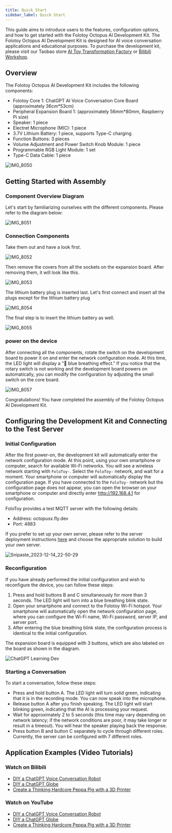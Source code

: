 ```yaml
---
title: Quick Start
sidebar_label: Quick Start
---
```


This guide aims to introduce users to the features, configuration options, and how to get started with the Folotoy Octopus AI Development Kit. The Folotoy Octopus AI Development Kit is designed for AI voice conversation applications and educational purposes. To purchase the development kit, please visit our Taobao store [AI Toy Transformation Factory](https://folotoy.taobao.com) or [Bilibili Workshop](https://gf.bilibili.com/item/detail/1104863005).

## Overview

The Folotoy Octopus AI Development Kit includes the following components:

- Folotoy Core 1: ChatGPT AI Voice Conversation Core Board (approximately 36cm*53cm)
- Peripheral Expansion Board 1: (approximately 56mm*80mm, Raspberry Pi size)
- Speaker: 1 piece
- Electret Microphone (MIC): 1 piece
- 3.7V Lithium Battery: 1 piece, supports Type-C charging
- Function Buttons: 3 pieces
- Volume Adjustment and Power Switch Knob Module: 1 piece
- Programmable RGB Light Module: 1 set
- Type-C Data Cable: 1 piece

![IMG_8050](https://github.com/FoloToy/folotoy-doc/assets/1455685/b18e66d2-a89b-4fe5-b57c-7f02be483f0a)

## Getting Started with Assembly

### Component Overview Diagram

Let's start by familiarizing ourselves with the different components. Please refer to the diagram below:

![IMG_8051](https://github.com/FoloToy/folotoy-doc/assets/1455685/5994c26f-114a-4a77-b270-416fc0ce1eb3)

### Connection Components

Take them out and have a look first.

![IMG_8052](https://github.com/FoloToy/folotoy-doc/assets/1455685/8680e75e-7298-4b32-af8e-aa929b769833)

Then remove the covers from all the sockets on the expansion board. After removing them, it will look like this.

![IMG_8053](https://github.com/FoloToy/folotoy-doc/assets/1455685/3cf33a5d-7f69-4ef7-8190-4df024f963d9)

The lithium battery plug is inserted last. Let's first connect and insert all the plugs except for the lithium battery plug

![IMG_8054](https://github.com/FoloToy/folotoy-doc/assets/1455685/715a2c9f-770a-485b-88e6-da06715e1854)

The final step is to insert the lithium battery as well.

![IMG_8055](https://github.com/FoloToy/folotoy-doc/assets/1455685/a957d53e-63bb-4728-9db2-c2548f992f89)

### power on the device

After connecting all the components, rotate the switch on the development board to power it on and enter the network configuration mode. At this time, the LED light will display a "🔵 blue breathing effect." If you notice that the rotary switch is not working and the development board powers on automatically, you can modify the configuration by adjusting the small switch on the core board.


![IMG_8057](https://github.com/FoloToy/folotoy-doc/assets/1455685/6bd4986d-e2fc-48b6-93dc-1cd55f51b84b)

Congratulations! You have completed the assembly of the Folotoy Octopus AI Development Kit.


## Configuring the Development Kit and Connecting to the Test Server

### Initial Configuration

After the first power-on, the development kit will automatically enter the network configuration mode. At this point, using your own smartphone or computer, search for available Wi-Fi networks. You will see a wireless network starting with `FoloToy-`. Select the `FoloToy-` network, and wait for a moment. Your smartphone or computer will automatically display the configuration page. If you have connected to the `FoloToy-` network but the configuration page does not appear, you can open the browser on your smartphone or computer and directly enter http://192.168.4.1 for configuration.

FoloToy provides a test MQTT server with the following details:

- Address: octopusx.fly.dev
- Port: 4883

If you prefer to set up your own server, please refer to the server deployment instructions [here](../installation/1panel.md) and choose the appropriate solution to build your own server.

![Snipaste_2023-12-14_22-50-29](https://github.com/FoloToy/folotoy-doc/assets/1455685/6aa265ed-ccce-4f18-8f06-39abe4c30dc6)


### Reconfiguration

If you have already performed the initial configuration and wish to reconfigure the device, you can follow these steps:

1. Press and hold buttons B and C simultaneously for more than 3 seconds. The LED light will turn into a blue breathing blink state.
2. Open your smartphone and connect to the Folotoy Wi-Fi hotspot. Your smartphone will automatically open the network configuration page, where you can configure the Wi-Fi name, Wi-Fi password, server IP, and server port.
3. After entering the blue breathing blink state, the configuration process is identical to the initial configuration.

The expansion board is equipped with 3 buttons, which are also labeled on the board as shown in the diagram.

![ChatGPT Learning Dev](https://github.com/FoloToy/folotoy-doc/assets/1455685/cc2c77b7-2ece-4072-bb9f-867c995e22f0)



### Starting a Conversation

To start a conversation, follow these steps:

* Press and hold button A. The LED light will turn solid green, indicating that it is in the recording mode. You can now speak into the microphone.
* Release button A after you finish speaking. The LED light will start blinking green, indicating that the AI is processing your request.
* Wait for approximately 2 to 5 seconds (this time may vary depending on network latency; if the network conditions are poor, it may take longer or result in a timeout). You will hear the speaker playing back the response.
* Press button B and button C separately to cycle through different roles. Currently, the server can be configured with 7 different roles.



## Application Examples (Video Tutorials)

### Watch on Bilibili

* [DIY a ChatGPT Voice Conversation Robot](https://www.bilibili.com/video/BV12z4y1N7ne)
* [DIY a ChatGPT Globe](https://www.bilibili.com/video/BV1WC4y1E7rC)
* [Create a Thinking Hardcore Peppa Pig with a 3D Printer](https://www.bilibili.com/video/BV1Tu4y1L7BJ)

### Watch on YouTube

* [DIY a ChatGPT Voice Conversation Robot](https://www.youtube.com/watch?v=jNusLpfHjgA)
* [DIY a ChatGPT Globe](https://www.youtube.com/watch?v=KgeUpd2TS2k)
* [Create a Thinking Hardcore Peppa Pig with a 3D Printer](https://www.youtube.com/watch?v=RHJuSXLq8yM)